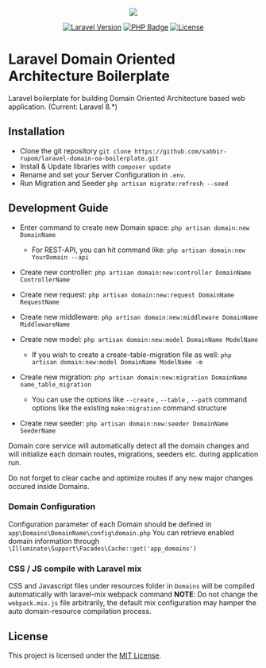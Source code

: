 <p align="center"><img src="https://laravel.com/assets/img/components/logo-laravel.svg"></p>

<p align="center">
<a href="https://laravel.com"><img src="https://img.shields.io/badge/Laravel-v8-f05340.svg" alt="Laravel Version"></a>
<a href="https://github.com/sabbir-rupom/laravel-domain-oa-boilerplate/blob/main/composer.json"><img src="https://img.shields.io/badge/php-%3E%3D%207.3-8892BF.svg" alt="PHP Badge"></a>
<a href="https://github.com/sabbir-rupom/laravel-domain-oa-boilerplate/blob/main/LICENSE"><img src="https://img.shields.io/badge/License-MIT-yellow.svg" alt="License"></a>
</p>

# Laravel Domain Oriented Architecture Boilerplate

Laravel boilerplate for building Domain Oriented Architecture based web application. (Current: Laravel 8.\*)

## Installation
- Clone the git repository `git clone https://github.com/sabbir-rupom/laravel-domain-oa-boilerplate.git`
- Install & Update libraries with `composer update`
- Rename and set your Server Configuration in `.env`.
- Run Migration and Seeder `php artisan migrate:refresh --seed` 

## Development Guide

* Enter command to create new Domain space: `php artisan domain:new DomainName`
    * For REST-API, you can hit command like: `php artisan domain:new YourDomain --api`

* Create new controller: `php artisan domain:new:controller DomainName ControllerName`

* Create new request: `php artisan domain:new:request DomainName RequestName`

* Create new middleware: `php artisan domain:new:middleware DomainName MiddlewareName`

* Create new model: `php artisan domain:new:model DomainName ModelName`
    * If you wish to create a create-table-migration file as well: `php artisan domain:new:model DomainName ModelName -m`

* Create new migration: `php artisan domain:new:migration DomainName name_table_migration`
    * You can use the options like `--create` , `--table` , `--path` command options like the existing `make:migration` command structure

* Create new seeder: `php artisan domain:new:seeder DomainName SeederName`

Domain core service will automatically detect all the domain changes and will initialize each domain routes, migrations, seeders etc. during application run.

Do not forget to clear cache and optimize routes if any new major changes occured inside Domains.

### Domain Configuration

Configuration parameter of each Domain should be defined in `app\Domains\DomainName\config\domain.php`
You can retrieve enabled domain information through `\Illuminate\Support\Facades\Cache::get('app_domains')`

### CSS / JS compile with Laravel mix

CSS and Javascript files under resources folder in `Domains` will be compiled automatically with laravel-mix webpack command 
**NOTE**: Do not change the `webpack.mix.js` file arbitrarily, the default mix configuration may hamper the auto domain-resource compilation process.

## License

This project is licensed under the [MIT License](LICENSE).
